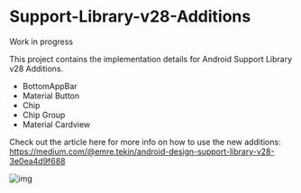 # Support-Library-v28-Additions

Work in progress

This project contains the implementation details for Android Support Library v28 Additions.
- BottomAppBar
- Material Button
- Chip
- Chip Group
- Material Cardview

Check out the article here for more info on how to use the new additions:
https://medium.com/@emre.tekin/android-design-support-library-v28-3e0ea4d9f688

![img](https://cdn1.imggmi.com/uploads/2018/10/7/e1305726fa4feb81395cd78a4374a764-full.png)

